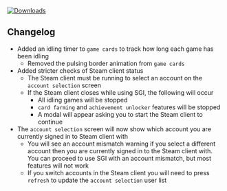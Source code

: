 [![Downloads](https://img.shields.io/github/downloads/zevnda/steam-game-idler/1.9.0/total?style=for-the-badge&logo=github&color=137eb5)](https://github.com/zevnda/steam-game-idler/releases/download/1.9.0/Steam.Game.Idler_1.9.0_x64-setup.exe)

## Changelog
- Added an idling timer to `game cards` to track how long each game has been idling
  - Removed the pulsing border animation from `game cards`
- Added stricter checks of Steam client status
  - The Steam client must be running to select an account on the `account selection` screen
  - If the Steam client closes while using SGI, the following will occur
    - All idling games will be stopped
    - `card farming` and `achievement unlocker` features will be stopped
    - A modal will appear asking you to start the Steam client to continue
- The `account selection` screen will now show which account you are currently signed in to Steam client with
  - You will see an account mismatch warning if you select a different account then you are currently signed in to the Steam client with. You can proceed to use SGI with an account mismatch, but most features will not work
  - If you switch accounts in the Steam client you will need to press `refresh` to update the `account selection` user list